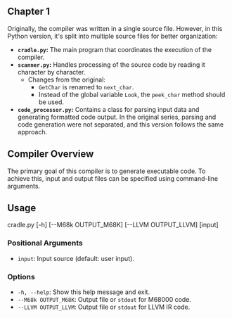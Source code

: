 ## Chapter 1

Originally, the compiler was written in a single source file. However, in this Python version, it's split into multiple source files for better organization:

*   **`cradle.py`:** The main program that coordinates the execution of the compiler.
*   **`scanner.py`:** Handles processing of the source code by reading it character by character.
    *   Changes from the original:
        *   `GetChar` is renamed to `next_char`.
        *   Instead of the global variable `Look`, the `peek_char` method should be used.
*   **`code_processor.py`:** Contains a class for parsing input data and generating formatted code output. In the original series, parsing and code generation were not separated, and this version follows the same approach.

## Compiler Overview

The primary goal of this compiler is to generate executable code. To achieve this, input and output files can be specified using command-line arguments.

## Usage
cradle.py [-h] [--M68k OUTPUT_M68K] [--LLVM OUTPUT_LLVM] [input]

### Positional Arguments
*   `input`: Input source (default: user input).

### Options
*   `-h, --help`: Show this help message and exit.
*   `--M68k OUTPUT_M68K`: Output file or `stdout` for M68000 code.
*   `--LLVM OUTPUT_LLVM`: Output file or `stdout` for LLVM IR code.
